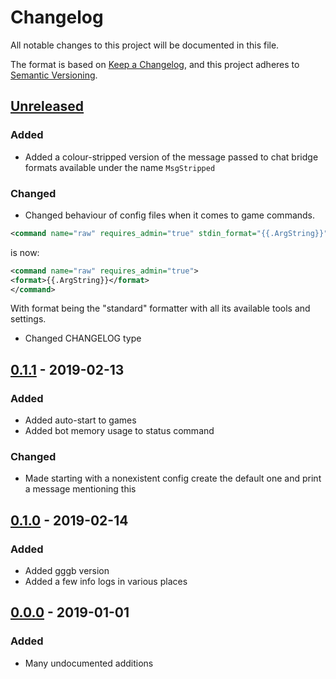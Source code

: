 # Changelog
All notable changes to this project will be documented in this file.

The format is based on [Keep a Changelog](https://keepachangelog.com/en/1.0.0/),
and this project adheres to [Semantic Versioning](https://semver.org/spec/v2.0.0.html).
## [Unreleased]
### Added
- Added a colour-stripped version of the message passed to chat bridge formats available under the name `MsgStripped`

### Changed
- Changed behaviour of config files when it comes to game commands.

 ```xml
 <command name="raw" requires_admin="true" stdin_format="{{.ArgString}}"/>
 ```
 is now:
 ```xml
<command name="raw" requires_admin="true">
<format>{{.ArgString}}</format>
</command>
```
With format being the "standard" formatter with all its available tools and settings.
 
- Changed CHANGELOG type

## [0.1.1] - 2019-02-13
### Added
- Added auto-start to games
- Added bot memory usage to status command

### Changed
- Made starting with a nonexistent config create the default one and print a message mentioning this

## [0.1.0] - 2019-02-14
### Added
- Added gggb version
- Added a few info logs in various places

## [0.0.0] - 2019-01-01
### Added
- Many undocumented additions

[Unreleased]: https://git.ferricyanide.solutions/A_D/goGoGameBot
[0.1.1]:      https://git.ferricyanide.solutions/A_D/goGoGameBot
[0.1.0]:      https://git.ferricyanide.solutions/A_D/goGoGameBot
[0.0.0]:      https://git.ferricyanide.solutions/A_D/goGoGameBot
